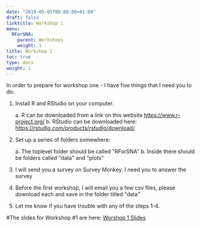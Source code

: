 ```yaml
---
date: "2019-05-05T00:00:00+01:00"
draft: false
linktitle: Workshop 1
menu:
  RForSNA:
    parent: Workshops
    weight: 1
title: Workshop 1
toc: true
type: docs
weight: 1
---
```


In order to prepare for workshop one - I have five things that I need you to do:

1. Install R and RStudio on your computer. 

    a. R can be downloaded from a link on this website <https://www.r-project.org/>
    b. RStudio can be downloaded here: <https://rstudio.com/products/rstudio/download/>
    
2. Set up a series of folders somewhere:

    a. The toplevel folder should be called "RForSNA"
    b. Inside there should be folders called "data" and "plots"
    
3. I will send you a survey on Survey Monkey.  I need you to answer the survey
4. Before the first workshop, I will email you a few csv files, please download each and save in the folder titled "data"
5. Let me know if you have trouble with any of the steps 1-4.
  
  
#The slides for Workshop #1 are here: <a href="/slides/R_ForSNA_WS1Xaringan" target="_blank">Worshop 1 Slides
